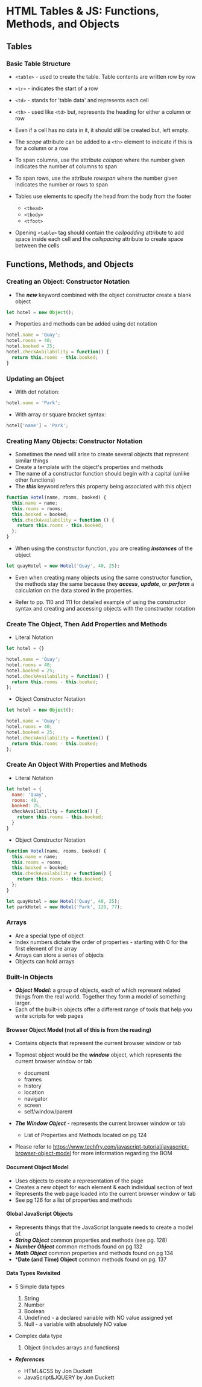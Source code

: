 # HTML Tables & JS: Functions, Methods, and Objects

## Tables

### Basic Table Structure

- `<table>` - used to create the table. Table contents are written row by row
- `<tr>` - indicates the start of a row
- `<td>` - stands for 'table data' and represents each cell
- `<th>` - used like `<td>` but, represents the heading for either a column or row

- Even if a cell has no data in it, it should still be created but, left empty.
- The _scope_ attribute can be added to a `<th>` element to indicate if this is for a column or a row

- To span columns, use the attribute _colspan_ where the number given indicates the number of columns to span
- To span rows, use the attribute _rowspan_ where the number given indicates the number or rows to span

- Tables use elements to specify the head from the body from the footer
  - `<thead>`
  - `<tbody>`
  - `<tfoot>`

- Opening `<table>` tag should contain the _cellpadding_ attribute to add space inside each cell and the _cellspacing_ attribute to create space between the cells

## Functions, Methods, and Objects

### Creating an Object: Constructor Notation

- The ***new*** keyword combined with the object constructor create a blank object

```js
let hotel = new Object();
```

- Properties and methods can be added using dot notation

```js
hotel.name = 'Quay';
hotel.rooms = 40;
hotel.booked = 25;
hotel.checkAvailability = function() {
  return this.rooms - this.booked;
}
```

### Updating an Object

- With dot notation:

```js
hotel.name = 'Park';
```

- With array or square bracket syntax:

```js
hotel['name'] = 'Park';
```

### Creating Many Objects: Constructor Notation

- Sometimes the need will arise to create several objects that represent similar things
- Create a template with the object's properties and methods
- The name of a constructor function should begin with a capital (unlike other functions)
- The ***this*** keyword refers this property being associated with this object

```js
function Hotel(name, rooms, booked) {
  this.name = name;
  this.rooms = rooms;
  this.booked = booked;
  this.checkAvailability = function () {
    return this.rooms - this.booked;
  };
}
```

- When using the constructor function, you are creating ***instances*** of the object

```js
let quayHotel = new Hotel('Quay', 40, 25);
```

- Even when creating many objects using the same constructor function, the methods stay the same because they ***access***, ***update***, or ***perform*** a calculation on the data stored in the properties.

- Refer to pp. 110 and 111 for detailed example of using the constructor syntax and creating and accessing objects with the constructor notation

### Create The Object, Then Add Properties and Methods

- Literal Notation

```js
let hotel = {}

hotel.name = 'Quay';
hotel.rooms = 40;
hotel.booked = 25;
hotel.checkAvailability = function() {
  return this.rooms - this.booked;
};
```

- Object Constructor Notation

```js
let hotel = new Object();

hotel.name = 'Quay';
hotel.rooms = 40;
hotel.booked = 25;
hotel.checkAvailability = function() {
  return this.rooms - this.booked;
};
```

### Create An Object With Properties and Methods

- Literal Notation

```js
let hotel = {
  name: 'Quay',
  rooms: 40,
  booked: 25,
  checkAvailability = function() {
    return this.rooms - this.booked;
  }
}
```

- Object Constructor Notation

```js
function Hotel(name, rooms, booked) {
  this.name = name;
  this.rooms = rooms;
  this.booked = booked;
  this.checkAvailability = function() {
    return this.rooms - this.booked;
  };
}

let quayHotel = new Hotel('Quay', 40, 25);
let parkHotel = new Hotel('Park', 120, 77);
```

### Arrays

- Are a special type of object
- Index numbers dictate the order of properties - starting with 0 for the first element of the array
- Arrays can store a series of objects
- Objects can hold arrays

### Built-In Objects

- ***Object Model:*** a group of objects, each of which represent related things from the real world. Together they form a model of something larger.
- Each of the built-in objects offer a different range of tools that help you write scripts for web pages

#### Browser Object Model (not all of this is from the reading)

- Contains objects that represent the current browser window or tab
- Topmost object would be the ***window*** object, which represents the current browser window or tab
  - document
  - frames
  - history
  - location
  - navigator
  - screen
  - self/window/parent
- ***The Window Object*** - represents the current browser window or tab
  - List of Properties and Methods located on pg 124

- Please refer to <https://www.techfry.com/javascript-tutorial/javascript-browser-object-model> for more information regarding the BOM

#### Document Object Model

- Uses objects to create a representation of the page
- Creates a new object for each element & each individual section of text
- Represents the web page loaded into the current browser window or tab
- See pg 126 for a list of properties and methods

#### Global JavaScript Objects

- Represents things that the JavaScript languate needs to create a model of.
- ***String Object*** common properties and methods (see pg. 128)
- ***Number Object*** common methods found on pg 132
- ***Math Object*** common properties and methods found on pg 134
- ***Date (and Time) Object** common methods found on pg. 137

#### Data Types Revisited

- 5 Simple data types
  1. String
  2. Number
  3. Boolean
  4. Undefined - a declared variable with NO value assigned yet
  5. Null - a variable with absolutely NO value

- Complex data type
  1. Object (includes arrays and functions)

- ***References***
  - HTML&CSS by Jon Duckett
  - JavaScript&JQUERY by Jon Duckett
  